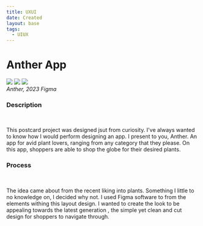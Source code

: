 ```yaml
---
title: UXUI
date: Created
layout: base
tags:
  - UIUX 
---
```


<h1 class="main-title">Anther App</h1> 
    <div class="anther">
        <img src="/images/anther.png">
        <img src="/images/anther2.png">
        <img src="/images/antherhome.png">
    </div>
    <div class="i-title">
    <i>
        Anther, 2023
    </i>
    <i>
        Figma
    </i>
    </div>  
<div class="description">
    <h3>Description</h3>
    <br>
    <p>This postcard project was designed jsut from curiosity.
        I've always wanted to know how I would perform designing an app.
        I present to you, Anther. An app for avid plant lovers, ranging from any category that they please.
        On this app, shoppers are able to shop the  globe for their desired plants.
</div>
<div class="process">
    <h3>Process</h3>
    <br>
    <p>
        The idea came about from the recent liking into plants.
        Something I little to no knowledge on, I decided why not.
        I used Figma software to from the elements withing this layout design.
        I wanted to create the look to be appealing towards the latest generation , the simple yet clean and cut design for shoppers to navigate through.
    </p>
</div>